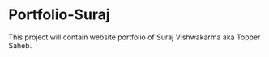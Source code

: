# Portfolio-Suraj

This project will contain website portfolio of Suraj Vishwakarma aka Topper Saheb.
